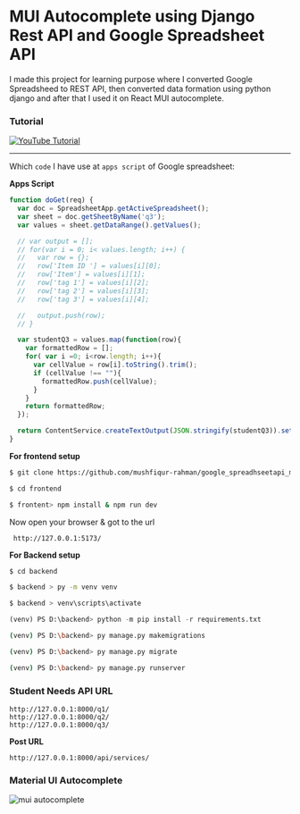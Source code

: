 # MUI Autocomplete using Django Rest API and Google Spreadsheet API

I made this project for learning purpose where I converted Google Spreadsheed to REST API, then converted data formation using python django and after that I used it on React MUI autocomplete. 

### Tutorial

[![YouTube Tutorial](https://img.youtube.com/vi/XRjLqDjeHjY/0.jpg)](https://www.youtube.com/watch?v=XRjLqDjeHjY)

____

Which `code` I have use at `apps script` of Google spreadsheet:

__Apps Script__

```javascript
function doGet(req) {
  var doc = SpreadsheetApp.getActiveSpreadsheet();
  var sheet = doc.getSheetByName('q3');
  var values = sheet.getDataRange().getValues();

  // var output = [];
  // for(var i = 0; i< values.length; i++) {
  //   var row = {};
  //   row['Item ID '] = values[i][0];
  //   row['Item'] = values[i][1];
  //   row['tag 1'] = values[i][2];
  //   row['tag 2'] = values[i][3];
  //   row['tag 3'] = values[i][4];

  //   output.push(row);
  // }

  var studentQ3 = values.map(function(row){
    var formattedRow = [];
    for( var i =0; i<row.length; i++){
      var cellValue = row[i].toString().trim();
      if (cellValue !== ""){
        formattedRow.push(cellValue);
      }
    }
    return formattedRow;
  });

  return ContentService.createTextOutput(JSON.stringify(studentQ3)).setMimeType(ContentService.MimeType.JSON);
}
```

__For frontend setup__

```bash script
$ git clone https://github.com/mushfiqur-rahman/google_spreadhseetapi_mui_autocomplete.git
```
```bash script
$ cd frontend
```
```bash script
$ frontent> npm install & npm run dev
```
Now open your browser & got to the url
```url
 http://127.0.0.1:5173/
```

__For Backend setup__
```bash script
$ cd backend
```
```bash script
$ backend > py -m venv venv
```
```bash script
$ backend > venv\scripts\activate
```
```python
(venv) PS D:\backend> python -m pip install -r requirements.txt
```
```bash script
(venv) PS D:\backend> py manage.py makemigrations
```
```bash script
(venv) PS D:\backend> py manage.py migrate
```


```bash script
(venv) PS D:\backend> py manage.py runserver
```

### Student Needs API URL
```
http://127.0.0.1:8000/q1/
http://127.0.0.1:8000/q2/
http://127.0.0.1:8000/q3/
```

**Post URL**
```
http://127.0.0.1:8000/api/services/
```


### Material UI Autocomplete

![mui autocomplete](https://github.com/mushfiqur-rahman/google_spreadhseetapi_mui_autocomplete/assets/26889268/5b477642-14d2-4f06-9263-9331539322d9)

